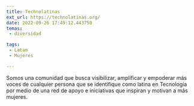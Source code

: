```yaml
---
title: Technolatinas
ext_url: https://technolatinas.org/
date: 2022-09-26 17:49:12.443750
temas:
 - diversidad

tags:
 - Latam
 - Mujeres

---
```


Somos una comunidad que busca visibilizar, amplificar y empoderar más voces de cualquier persona que se identifique como latina en Tecnología por medio de una red de apoyo e iniciativas que inspiran y motivan a más mujeres.

    